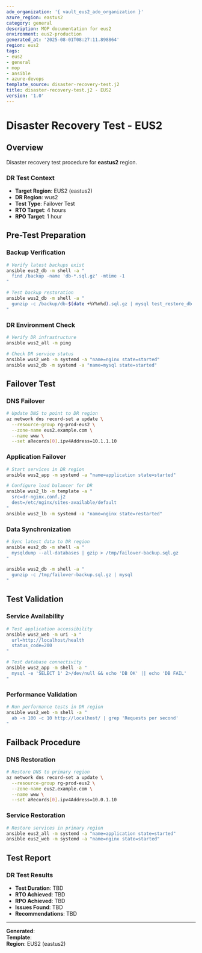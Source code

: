 ```yaml
---
ado_organization: '{ vault_eus2_ado_organization }'
azure_region: eastus2
category: general
description: MOP documentation for eus2
environment: eus2-production
generated_at: '2025-08-01T08:27:11.898864'
region: eus2
tags:
- eus2
- general
- mop
- ansible
- azure-devops
template_source: disaster-recovery-test.j2
title: disaster-recovery-test.j2 - EUS2
version: '1.0'
---
```



# Disaster Recovery Test - EUS2

## Overview

Disaster recovery test procedure for **eastus2** region.

### DR Test Context

- **Target Region**: EUS2 (eastus2)
- **DR Region**: wus2
- **Test Type**: Failover Test
- **RTO Target**: 4 hours
- **RPO Target**: 1 hour

## Pre-Test Preparation

### Backup Verification
```bash
# Verify latest backups exist
ansible eus2_db -m shell -a "
  find /backup -name 'db-*.sql.gz' -mtime -1
"

# Test backup restoration
ansible wus2_db -m shell -a "
  gunzip -c /backup/db-$(date +%Y%m%d).sql.gz | mysql test_restore_db
"
```

### DR Environment Check
```bash
# Verify DR infrastructure
ansible wus2_all -m ping

# Check DR service status
ansible wus2_web -m systemd -a "name=nginx state=started"
ansible wus2_db -m systemd -a "name=mysql state=started"
```

## Failover Test

### DNS Failover
```bash
# Update DNS to point to DR region
az network dns record-set a update \
  --resource-group rg-prod-eus2 \
  --zone-name eus2.example.com \
  --name www \
  --set aRecords[0].ipv4Address=10.1.1.10
```

### Application Failover
```bash
# Start services in DR region
ansible wus2_app -m systemd -a "name=application state=started"

# Configure load balancer for DR
ansible wus2_lb -m template -a "
  src=dr-nginx.conf.j2
  dest=/etc/nginx/sites-available/default
"
ansible wus2_lb -m systemd -a "name=nginx state=restarted"
```

### Data Synchronization
```bash
# Sync latest data to DR region
ansible eus2_db -m shell -a "
  mysqldump --all-databases | gzip > /tmp/failover-backup.sql.gz
"

ansible wus2_db -m shell -a "
  gunzip -c /tmp/failover-backup.sql.gz | mysql
"
```

## Test Validation

### Service Availability
```bash
# Test application accessibility
ansible wus2_web -m uri -a "
  url=http://localhost/health
  status_code=200
"

# Test database connectivity
ansible wus2_app -m shell -a "
  mysql -e 'SELECT 1' 2>/dev/null && echo 'DB OK' || echo 'DB FAIL'
"
```

### Performance Validation
```bash
# Run performance tests in DR region
ansible wus2_web -m shell -a "
  ab -n 100 -c 10 http://localhost/ | grep 'Requests per second'
"
```

## Failback Procedure

### DNS Restoration
```bash
# Restore DNS to primary region
az network dns record-set a update \
  --resource-group rg-prod-eus2 \
  --zone-name eus2.example.com \
  --name www \
  --set aRecords[0].ipv4Address=10.0.1.10
```

### Service Restoration
```bash
# Restore services in primary region
ansible eus2_all -m systemd -a "name=application state=started"
ansible eus2_web -m systemd -a "name=nginx state=started"
```

## Test Report

### DR Test Results
- **Test Duration**: TBD
- **RTO Achieved**: TBD
- **RPO Achieved**: TBD
- **Issues Found**: TBD
- **Recommendations**: TBD

---

**Generated**:   
**Template**:   
**Region**: EUS2 (eastus2)